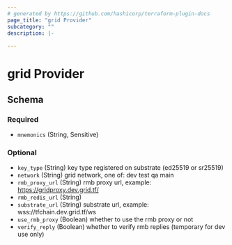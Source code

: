 ```yaml
---
# generated by https://github.com/hashicorp/terraform-plugin-docs
page_title: "grid Provider"
subcategory: ""
description: |-
  
---
```


# grid Provider





<!-- schema generated by tfplugindocs -->
## Schema

### Required

- `mnemonics` (String, Sensitive)

### Optional

- `key_type` (String) key type registered on substrate (ed25519 or sr25519)
- `network` (String) grid network, one of: dev test qa main
- `rmb_proxy_url` (String) rmb proxy url, example: https://gridproxy.dev.grid.tf/
- `rmb_redis_url` (String)
- `substrate_url` (String) substrate url, example: wss://tfchain.dev.grid.tf/ws
- `use_rmb_proxy` (Boolean) whether to use the rmb proxy or not
- `verify_reply` (Boolean) whether to verify rmb replies (temporary for dev use only)
